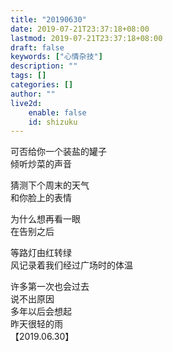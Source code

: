 ```yaml
---
title: "20190630"
date: 2019-07-21T23:37:18+08:00
lastmod: 2019-07-21T23:37:18+08:00
draft: false
keywords: ["心情杂技"]
description: ""
tags: []
categories: []
author: ""
live2d:
    enable: false
    id: shizuku
---
```


<!--more-->
可否给你一个装盐的罐子<br/>
倾听炒菜的声音

猜测下个周末的天气<br/>
和你脸上的表情

为什么想再看一眼<br/>
在告别之后

等路灯由红转绿<br/>
风记录着我们经过广场时的体温

许多第一次也会过去<br/>
说不出原因<br/>
多年以后会想起<br/>
昨天很轻的雨<br/>
【2019.06.30】
